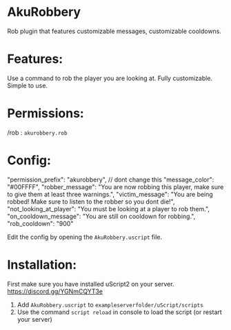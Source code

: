 # AkuRobbery
Rob plugin that features customizable messages, customizable cooldowns.

# Features:
 Use a command to rob the player you are looking at.
 Fully customizable.
 Simple to use.
 
# Permissions:
 /rob : `akurobbery.rob`
 
# Config:
  "permission_prefix": "akurobbery", // dont change this
  "message_color": "#00FFFF",
  "robber_message": "You are now robbing this player, make sure to give them at least three warnings.",
  "victim_message": "You are being robbed! Make sure to listen to the robber so you dont die!",
  "not_looking_at_player": "You must be looking at a player to rob them.",
  "on_cooldown_message": "You are still on cooldown for robbing.",
  "rob_cooldown": "900"
  
  Edit the config by opening the `AkuRobbery.uscript` file.
 
# Installation:
First make sure you have installed uScript2 on your server.
https://discord.gg/YGNmCQYT3e

1. Add `AkuRobbery.uscript` to `exampleserverfolder/uScript/scripts`
2. Use the command `script reload` in console to load the script (or restart your server)


 

